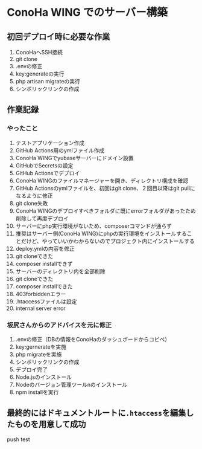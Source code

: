 # ConoHa WING でのサーバー構築

## 初回デプロイ時に必要な作業
1. ConoHaへSSH接続
2. git clone
3. .envの修正
4. key:generateの実行
5. php artisan migrateの実行
6. シンボリックリンクの作成

## 作業記録
### やったこと
1. テストアプリケーション作成
2. GitHub Actions用のymlファイル作成
3. ConoHa WINGでyubaseサーバーにドメイン設置
4. GitHubでSecretsの設定
5. GitHub Actionsでデプロイ
6. ConoHa WINGのファイルマネージャーを開き、ディレクトリ構成を確認
7. GitHub Actionsのymlファイルを、初回はgit clone、２回目以降はgit pullになるように修正
8. git clone失敗
9. ConoHa WINGのデプロイすべきフォルダに既にerrorフォルダがあったため削除して再度デプロイ
10. サーバーにphp実行環境がないため、composerコマンドが通らず
11. 推奨はサーバー側(ConoHa WING)にphpの実行環境をインストールすることだけど、やっていいかわからないのでプロジェクト内にインストールする
12. deploy.ymlの内容を修正
13. git cloneできた
14. composer installできず
15. サーバーのディレクトリ内を全部削除
16. git cloneできた
17. composer installできた
18. 403forbiddenエラー
19. .htaccessファイルは設定
20. internal server error

### 坂尻さんからのアドバイスを元に修正
1. .envの修正（DBの情報をConoHaのダッシュボードからコピペ）
2. key:gernerateを実施
3. php migrateを実施
4. シンボリックリンクの作成
5. デプロイ完了
6. Node.jsのインストール
7. Nodeのバージョン管理ツールnのインストール
8. npm installを実行

## 最終的にはドキュメントルートに`.htaccess`を編集したものを用意して成功
push test
